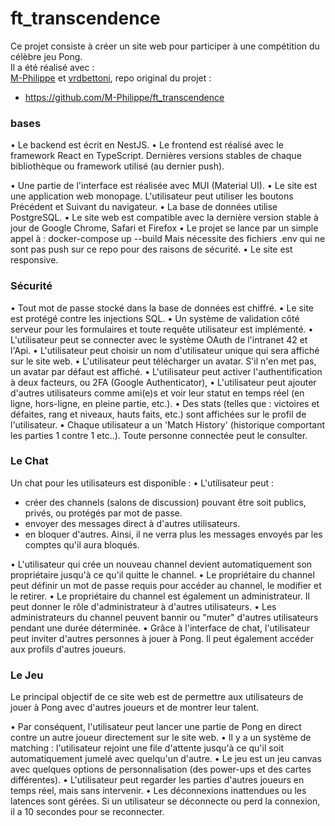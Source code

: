 # ft_transcendence
  
Ce projet consiste à créer un site web pour participer à une compétition du célèbre jeu Pong.  
Il a été réalisé avec :  
[M-Philippe](https://github.com/M-Philippe/) et [vrdbettoni](https://github.com/vrdbettoni), repo original du projet :   
- https://github.com/M-Philippe/ft_transcendence   
### bases
• Le backend est écrit en NestJS.
• Le frontend est réalisé avec le framework React en TypeScript.
Dernières versions stables de chaque bibliothèque ou framework utilisé (au dernier push).

• Une partie de l'interface est réalisée avec MUI (Material UI).
• Le site est une application web monopage. L'utilisateur peut utiliser les boutons Précédent et Suivant du navigateur.
• La base de données utilise PostgreSQL.
• Le site web est compatible avec la dernière version stable à jour de Google Chrome, Safari et Firefox
• Le projet se lance par un simple appel à : docker-compose up --build
Mais nécessite des fichiers .env qui ne sont pas push sur ce repo pour des raisons de sécurité.
• Le site est responsive.
  
### Sécurité
• Tout mot de passe stocké dans la base de données est chiffré.
• Le site est protégé contre les injections SQL.
• Un système de validation côté serveur pour les formulaires et toute requête utilisateur est implémenté.
• L'utilisateur peut se connecter avec le système OAuth de l'intranet 42 et l'Api.
• L'utilisateur peut choisir un nom d'utilisateur unique qui sera affiché sur le site web.
• L'utilisateur peut télécharger un avatar. S'il n'en met pas, un avatar par défaut est affiché.
• L'utilisateur peut activer l'authentification à deux facteurs, ou 2FA (Google Authenticator),
• L'utilisateur peut ajouter d'autres utilisateurs comme ami(e)s et voir leur statut en temps réel (en ligne, hors-ligne, en pleine partie, etc.).
• Des stats (telles que : victoires et défaites, rang et niveaux, hauts faits, etc.) sont affichées sur le profil de l'utilisateur.
• Chaque utilisateur a un 'Match History' (historique comportant les parties 1 contre 1 etc..). Toute personne connectée peut le consulter.
  
### Le Chat
Un chat pour les utilisateurs est disponible :
• L'utilisateur peut :
- créer des channels (salons de discussion) pouvant être soit publics, privés, ou protégés par mot de passe.
- envoyer des messages direct à d'autres utilisateurs.
- en bloquer d'autres. Ainsi, il ne verra plus les messages envoyés par les comptes qu'il aura bloqués.

• L'utilisateur qui crée un nouveau channel devient automatiquement son propriétaire jusqu'à ce qu'il quitte le channel.
• Le propriétaire du channel peut définir un mot de passe requis pour accéder au channel, le modifier et le retirer.
• Le propriétaire du channel est également un administrateur. Il peut donner le rôle d'administrateur à d'autres utilisateurs.
• Les administrateurs du channel peuvent bannir ou "muter" d'autres utilisateurs pendant une durée déterminée.
• Grâce à l'interface de chat, l'utilisateur peut inviter d'autres personnes à jouer à Pong. Il peut également accéder aux profils d'autres joueurs.
 
### Le Jeu  
Le principal objectif de ce site web est de permettre aux utilisateurs de jouer à Pong avec d'autres joueurs et de montrer leur talent.

• Par conséquent, l'utilisateur peut lancer une partie de Pong en direct contre un autre joueur directement sur le site web.
• Il y a un système de matching : l'utilisateur rejoint une file d'attente jusqu'à ce qu'il soit automatiquement jumelé avec quelqu'un d'autre.
• Le jeu est un jeu canvas avec quelques options de personnalisation (des power-ups et des cartes différentes).
• L'utilisateur peut regarder les parties d'autres joueurs en temps réel, mais sans intervenir.
• Les déconnexions inattendues ou les latences sont gérées. Si un utilisateur se déconnecte ou perd la connexion, il a 10 secondes pour se reconnecter.
